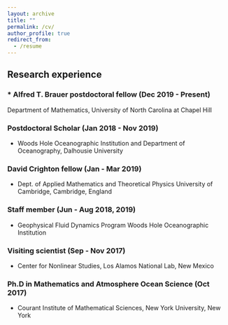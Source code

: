```yaml
---
layout: archive
title: ""
permalink: /cv/
author_profile: true
redirect_from:
  - /resume
---
```


<!--{% include base_path %}
Here is a complete version of my [CV](https://qiuyang50.github.io/files/CV_QiuYang.pdf). -->

Research experience
-
### * Alfred T. Brauer postdoctoral fellow (Dec 2019 - Present) 
 Department of Mathematics,
  University of North Carolina at Chapel Hill

### Postdoctoral Scholar (Jan 2018 - Nov 2019) 
* Woods Hole Oceanographic Institution and Department of Oceanography, Dalhousie University

### David Crighton fellow (Jan - Mar 2019)  
* Dept. of Applied Mathematics and Theoretical Physics University of Cambridge, Cambridge, England

### Staff member (Jun - Aug 2018, 2019)  
* Geophysical Fluid Dynamics Program Woods Hole Oceanographic Institution

### Visiting scientist (Sep - Nov 2017)  
* Center for Nonlinear Studies, Los Alamos National Lab, New Mexico

### Ph.D in Mathematics and Atmosphere Ocean Science (Oct 2017)
* Courant Institute of Mathematical Sciences, New York University, New York

<!-- Education
-
### (2012 fall--2017 spring) Ph.D. in Mathematics and Atmosphere and Ocean Sciences
* Center for Atmosphere Ocean Science, Courant Institute, New York University, NY, USA
* Thesis: Multi-Scale Models for the Scale Interaction of Organized Tropical Convection
* Thesis Advisor: Andrew J. Majda

### (2008 fall--2012 spring) B.S. in Applied Mathematics (major) and Physics (minor)
* Zhiyuan College, Shanghai Jiao Tong University, Shanghai, China
* Thesis: Optimal Transport of Water in the Biological Network
* Thesis Advisor: David Cai (Courant, NYU) and Dan Hu (SJTU)


Education
======
* B.S. in GitHub, GitHub University, 2012
* M.S. in Jekyll, GitHub University, 2014
* Ph.D in Version Control Theory, GitHub University, 2018 (expected)

Work experience
======
* Summer 2015: Research Assistant
  * Github University
  * Duties included: Tagging issues
  * Supervisor: Professor Git

* Fall 2015: Research Assistant
  * Github University
  * Duties included: Merging pull requests
  * Supervisor: Professor Hub
  
Skills
======
* Skill 1
* Skill 2
  * Sub-skill 2.1
  * Sub-skill 2.2
  * Sub-skill 2.3
* Skill 3

Publications
======
  <ul>{% for post in site.publications %}
    {% include archive-single-cv.html %}
  {% endfor %}</ul>
  
Talks
======
  <ul>{% for post in site.talks %}
    {% include archive-single-talk-cv.html %}
  {% endfor %}</ul>
  
Teaching
======
  <ul>{% for post in site.teaching %}
    {% include archive-single-cv.html %}
  {% endfor %}</ul>
  
Service and leadership
======
* Currently signed in to 43 different slack teams
-->
